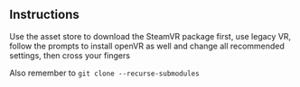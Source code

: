 ## Instructions

Use the asset store to download the SteamVR package first, use legacy VR, follow the prompts to install openVR as well and change all recommended settings, then cross your fingers

Also remember to `git clone --recurse-submodules`